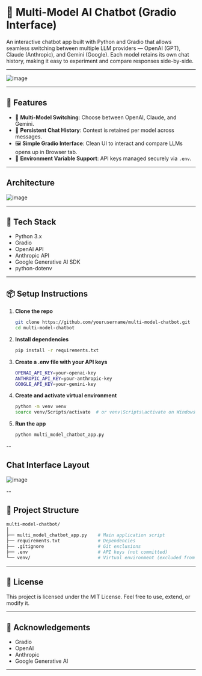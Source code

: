 # 🧠 Multi-Model AI Chatbot (Gradio Interface)

An interactive chatbot app built with Python and Gradio that allows seamless switching between multiple LLM providers — OpenAI (GPT), Claude (Anthropic), and Gemini (Google). Each model retains its own chat history, making it easy to experiment and compare responses side-by-side.

---

![image](https://github.com/user-attachments/assets/0f62cb23-94ae-4053-bbe2-b47fb328ae4d)

---

## 🚀 Features

- 🔄 **Multi-Model Switching**: Choose between OpenAI, Claude, and Gemini.
- 💬 **Persistent Chat History**: Context is retained per model across messages.
- 🖼️ **Simple Gradio Interface**: Clean UI to interact and compare LLMs opens up in Browser tab.
- 🔐 **Environment Variable Support**: API keys managed securely via `.env`.

---

## Architecture

![image](https://github.com/user-attachments/assets/39b1e3e1-78c5-4466-9cb0-58e964039383)

---

## 🧰 Tech Stack

- Python 3.x
- Gradio
- OpenAI API
- Anthropic API
- Google Generative AI SDK
- python-dotenv

---

## 📦 Setup Instructions

1. **Clone the repo**  
   ```bash
   git clone https://github.com/yourusername/multi-model-chatbot.git
   cd multi-model-chatbot

2. **Install dependencies**
   ```bash
   pip install -r requirements.txt

3. **Create a .env file with your API keys**  
   ```bash
   OPENAI_API_KEY=your-openai-key
   ANTHROPIC_API_KEY=your-anthropic-key
   GOOGLE_API_KEY=your-gemini-key

4. **Create and activate virtual environment**
   ```bash
   python -m venv venv
   source venv/Scripts/activate  # or venv\Scripts\activate on Windows

5. **Run the app**  
   ```bash
   python multi_model_chatbot_app.py

--

## Chat Interface Layout

![image](https://github.com/user-attachments/assets/bcb5a8f3-18fc-4504-8667-b862acd62bb7)

--

## 📁 Project Structure
   ```bash
  multi-model-chatbot/
  │
  ├── multi_model_chatbot_app.py    # Main application script
  ├── requirements.txt              # Dependencies
  ├── .gitignore                    # Git exclusions
  ├── .env                          # API keys (not committed)
  └── venv/                         # Virtual environment (excluded from Git)
```

---

## 📜 License
This project is licensed under the MIT License. Feel free to use, extend, or modify it.

---

## 🙌 Acknowledgements

- Gradio
- OpenAI
- Anthropic
- Google Generative AI

---
